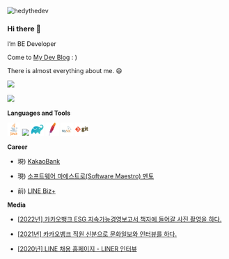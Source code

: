 <p> <img src="https://komarev.com/ghpvc/?username=goodGid" alt="hedythedev" /> </p>

### Hi there 👋

I’m BE Developer

Come to [My Dev Blog](http://goodgid.github.io/) : )

There is almost everything about me. 😄

<img src="https://media.giphy.com/media/mCRJDo24UvJMA/giphy.gif" width="300"> 





<p align="left">
<img src="https://github-readme-stats.vercel.app/api?username=goodgid&show_icons=true" width="440"/> 
<!--
<img src="https://github-readme-stats.vercel.app/api/top-langs/?username=goodGid&layout=compact&theme=buefy" alt="languages" height="173">
-->
</p>






**Languages and Tools**

<code><img height="30" src="https://raw.githubusercontent.com/github/explore/80688e429a7d4ef2fca1e82350fe8e3517d3494d/topics/java/java.png"></code>
<code><img height="30" src="https://avatars.githubusercontent.com/u/317776?s=200&v=4"></code>
<code><img height="30" src="https://raw.githubusercontent.com/github/explore/59009b1589a883459c0ae19044e3e7e3ec0c4e0a/topics/gradle/gradle.png"></code>
<code><img height="30" src="https://raw.githubusercontent.com/github/explore/59009b1589a883459c0ae19044e3e7e3ec0c4e0a/topics/maven/maven.png"></code>
<code><img height="30" src="https://raw.githubusercontent.com/github/explore/80688e429a7d4ef2fca1e82350fe8e3517d3494d/topics/mysql/mysql.png"></code>
<code><img height="30" src="https://raw.githubusercontent.com/github/explore/80688e429a7d4ef2fca1e82350fe8e3517d3494d/topics/git/git.png"></code>


**Career**

- 現) [KakaoBank](https://goodgid.github.io/about)

- 現) [소프트웨어 마에스트로(Software Maestro) 멘토](https://goodgid.github.io//2024-Software-Maestro-Mentor-Apply-Pass-Reivew)

- 前) [LINE Biz+](https://goodgid.github.io/about)



**Media**

- [[2022년] 카카오뱅크 ESG 지속가능경영보고서 책자에 들어갈 사진 촬영을 하다.](https://goodgid.github.io/2022-Kakaobank-ESG-Book-Model/)

- [[2021년] 카카오뱅크 직원 신분으로 문화일보와 인터뷰를 하다.](https://goodgid.github.io/2021-Kakaobank-Interview/)

- [[2020년] LINE 채용 홈페이지 - LINER 인터뷰](https://goodgid.github.io/2020-LINER-Interview/)


<!--
**goodGid/goodGid** is a ✨ _special_ ✨ repository because its `README.md` (this file) appears on your GitHub profile.

- 🔭 I’m currently working on ...
- 🌱 I’m currently learning ...
- 👯 I’m looking to collaborate on ...
- 🤔 I’m looking for help with ...
- 💬 Ask me about ...
- 📫 How to reach me: ...
- 😄 Pronouns: ...
- ⚡ Fun fact: ...
-->

